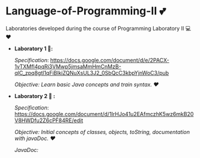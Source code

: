 # Language-of-Programming-II :two_hearts:
Laboratories developed during the course of Programming Laboratory II :computer: :heart:

- **Laboratory 1 :baby::** 
  
  *Specification*: https://docs.google.com/document/d/e/2PACX-1vTXMfl4pqRi3VMwp5jmsaMmHmCnMzB-qlC_zpq8gtl1qFiBlkiZQNuXsUL3J2_0SbQcC3kbpYjnWoC3/pub
  
  *Objective: Learn basic Java concepts and train syntax. :heart:*
  
- **Laboratory 2 :girl: :**
  
  *Specification*: https://docs.google.com/document/d/1IrHJo41u2EAfmczhK5wz6mkB20V8HWDfu2Z6cPF84RE/edit
  
  *Objective: Initial concepts of classes, objects, toString, documentation with javaDoc. :heart:*
  
  *JavaDoc:*
